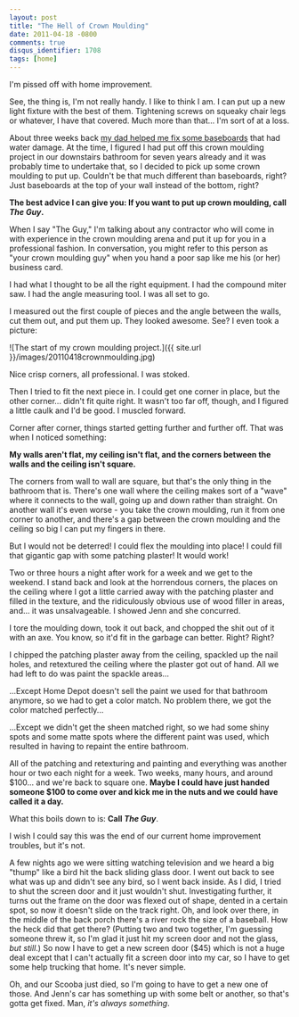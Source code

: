 ```yaml
---
layout: post
title: "The Hell of Crown Moulding"
date: 2011-04-18 -0800
comments: true
disqus_identifier: 1708
tags: [home]
---
```

I'm pissed off with home improvement.

See, the thing is, I'm not really handy. I like to think I am. I can put
up a new light fixture with the best of them. Tightening screws on
squeaky chair legs or whatever, I have that covered. Much more than
that... I'm sort of at a loss.

About three weeks back [my dad helped me fix some
baseboards](/archive/2011/03/28/fixing-baseboards.aspx) that had water
damage. At the time, I figured I had put off this crown moulding project
in our downstairs bathroom for seven years already and it was probably
time to undertake that, so I decided to pick up some crown moulding to
put up. Couldn't be that much different than baseboards, right? Just
baseboards at the top of your wall instead of the bottom, right?

**The best advice I can give you: If you want to put up crown moulding,
call *The Guy*.**

When I say "The Guy," I'm talking about any contractor who will come in
with experience in the crown moulding arena and put it up for you in a
professional fashion. In conversation, you might refer to this person as
"your crown moulding guy" when you hand a poor sap like me his (or her)
business card.

I had what I thought to be all the right equipment. I had the compound
miter saw. I had the angle measuring tool. I was all set to go.

I measured out the first couple of pieces and the angle between the
walls, cut them out, and put them up. They looked awesome. See? I even
took a picture:

![The start of my crown moulding
project.]({{ site.url }}/images/20110418crownmoulding.jpg)

Nice crisp corners, all professional. I was stoked.

Then I tried to fit the next piece in. I could get one corner in place,
but the other corner... didn't fit quite right. It wasn't too far off,
though, and I figured a little caulk and I'd be good. I muscled forward.

Corner after corner, things started getting further and further off.
That was when I noticed something:

**My walls aren't flat, my ceiling isn't flat, and the corners between
the walls and the ceiling isn't square.**

The corners from wall to wall are square, but that's the only thing in
the bathroom that is. There's one wall where the ceiling makes sort of a
"wave" where it connects to the wall, going up and down rather than
straight. On another wall it's even worse - you take the crown moulding,
run it from one corner to another, and there's a gap between the crown
moulding and the ceiling so big I can put my fingers in there.

But I would not be deterred! I could flex the moulding into place! I
could fill that gigantic gap with some patching plaster! It would work!

Two or three hours a night after work for a week and we get to the
weekend. I stand back and look at the horrendous corners, the places on
the ceiling where I got a little carried away with the patching plaster
and filled in the texture, and the ridiculously obvious use of wood
filler in areas, and... it was unsalvageable. I showed Jenn and she
concurred.

I tore the moulding down, took it out back, and chopped the shit out of
it with an axe. You know, so it'd fit in the garbage can better. Right?
Right?

I chipped the patching plaster away from the ceiling, spackled up the
nail holes, and retextured the ceiling where the plaster got out of
hand. All we had left to do was paint the spackle areas...

...Except Home Depot doesn't sell the paint we used for that bathroom
anymore, so we had to get a color match. No problem there, we got the
color matched perfectly...

...Except we didn't get the sheen matched right, so we had some shiny
spots and some matte spots where the different paint was used, which
resulted in having to repaint the entire bathroom.

All of the patching and retexturing and painting and everything was
another hour or two each night for a week. Two weeks, many hours, and
around $100... and we're back to square one. **Maybe I could have just
handed someone $100 to come over and kick me in the nuts and we could
have called it a day.**

What this boils down to is: **Call *The Guy***.

I wish I could say this was the end of our current home improvement
troubles, but it's not.

A few nights ago we were sitting watching television and we heard a big
"thump" like a bird hit the back sliding glass door. I went out back to
see what was up and didn't see any bird, so I went back inside. As I
did, I tried to shut the screen door and it just wouldn't shut.
Investigating further, it turns out the frame on the door was flexed out
of shape, dented in a certain spot, so now it doesn't slide on the track
right. Oh, and look over there, in the middle of the back porch there's
a river rock the size of a baseball. How the heck did that get there?
(Putting two and two together, I'm guessing someone threw it, so I'm
glad it just hit my screen door and not the glass, *but still*.) So now
I have to get a new screen door ($45) which is not a huge deal except
that I can't actually fit a screen door into my car, so I have to get
some help trucking that home. It's never simple.

Oh, and our Scooba just died, so I'm going to have to get a new one of
those. And Jenn's car has something up with some belt or another, so
that's gotta get fixed. Man, *it's always something*.

